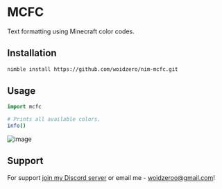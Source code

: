 # MCFC

Text formatting using Minecraft color codes.

## Installation
```bash
nimble install https://github.com/woidzero/nim-mcfc.git
```

## Usage
```nim
import mcfc

# Prints all available colors.
info()
```

![image](https://cdn.discordapp.com/attachments/1015990371441967104/1067846348545724547/image.png)

## Support
For support [join my Discord server](https://discord.gg/js5pDBSK) or email me - [woidzeroo@gmail.com](mailto://woidzeroo@gmail.com)!
